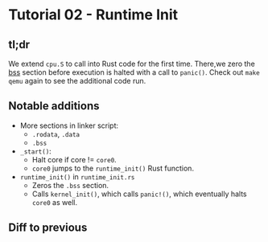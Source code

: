 # Tutorial 02 - Runtime Init

## tl;dr

We extend `cpu.S` to call into Rust code for the first time. There,we zero the [bss] section before
execution is halted with a call to `panic()`. Check out `make qemu` again to see the additional code
run.

## Notable additions

- More sections in linker script:
     - `.rodata`, `.data`
     - `.bss`
- `_start()`:
     - Halt core if core != `core0`.
     - `core0` jumps to the `runtime_init()` Rust function.
- `runtime_init()` in `runtime_init.rs`
     - Zeros the `.bss` section.
     - Calls `kernel_init()`, which calls `panic!()`, which eventually halts `core0` as well.

[bss]: https://en.wikipedia.org/wiki/.bss

## Diff to previous
